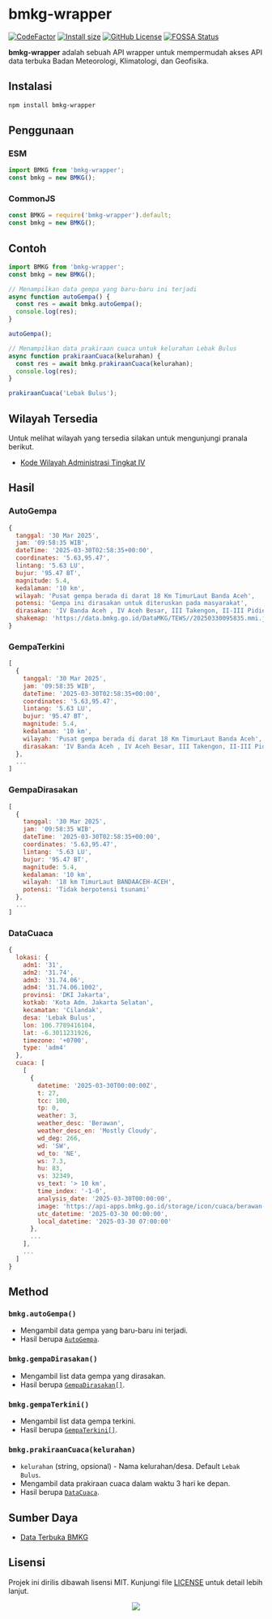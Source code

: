 # bmkg-wrapper

[![CodeFactor](https://www.codefactor.io/repository/github/slavyandesu/bmkg-wrapper/badge)](https://www.codefactor.io/repository/github/slavyandesu/bmkg-wrapper)
[![Install size](https://packagephobia.com/badge?p=bmkg-wrapper)](https://www.npmjs.com/package/bmkg-wrapper)
[![GitHub License](https://img.shields.io/github/license/SlavyanDesu/bmkg-wrapper)](LICENSE)
[![FOSSA Status](https://app.fossa.com/api/projects/git%2Bgithub.com%2FSlavyanDesu%2Fbmkg-wrapper.svg?type=shield&issueType=license)](https://app.fossa.com/projects/git%2Bgithub.com%2FSlavyanDesu%2Fbmkg-wrapper?ref=badge_shield&issueType=license)

**bmkg-wrapper** adalah sebuah API wrapper untuk mempermudah akses API data terbuka Badan Meteorologi, Klimatologi, dan Geofisika.

## Instalasi

```bash
npm install bmkg-wrapper
```

## Penggunaan

### ESM

```js
import BMKG from 'bmkg-wrapper';
const bmkg = new BMKG();
```

### CommonJS

```js
const BMKG = require('bmkg-wrapper').default;
const bmkg = new BMKG();
```

## Contoh

```js
import BMKG from 'bmkg-wrapper';
const bmkg = new BMKG();

// Menampilkan data gempa yang baru-baru ini terjadi
async function autoGempa() {
  const res = await bmkg.autoGempa();
  console.log(res);
}

autoGempa();

// Menampilkan data prakiraan cuaca untuk kelurahan Lebak Bulus
async function prakiraanCuaca(kelurahan) {
  const res = await bmkg.prakiraanCuaca(kelurahan);
  console.log(res);
}

prakiraanCuaca('Lebak Bulus');
```

## Wilayah Tersedia

Untuk melihat wilayah yang tersedia silakan untuk mengunjungi pranala berikut.

- [Kode Wilayah Administrasi Tingkat IV](https://kodewilayah.id/)

## Hasil

### AutoGempa

```js
{
  tanggal: '30 Mar 2025',
  jam: '09:58:35 WIB',
  dateTime: '2025-03-30T02:58:35+00:00',
  coordinates: '5.63,95.47',
  lintang: '5.63 LU',
  bujur: '95.47 BT',
  magnitude: 5.4,
  kedalaman: '10 km',
  wilayah: 'Pusat gempa berada di darat 18 Km TimurLaut Banda Aceh',
  potensi: 'Gempa ini dirasakan untuk diteruskan pada masyarakat',
  dirasakan: 'IV Banda Aceh , IV Aceh Besar, III Takengon, II-III Pidie Jaya, II-III Sabang, II Lhokseumawe, II Aceh Tengah, II Bireun',
  shakemap: 'https://data.bmkg.go.id/DataMKG/TEWS//20250330095835.mmi.jpg'
}
```

### GempaTerkini

```js
[
  {
    tanggal: '30 Mar 2025',
    jam: '09:58:35 WIB',
    dateTime: '2025-03-30T02:58:35+00:00',
    coordinates: '5.63,95.47',
    lintang: '5.63 LU',
    bujur: '95.47 BT',
    magnitude: 5.4,
    kedalaman: '10 km',
    wilayah: 'Pusat gempa berada di darat 18 Km TimurLaut Banda Aceh',
    dirasakan: 'IV Banda Aceh , IV Aceh Besar, III Takengon, II-III Pidie Jaya, II-III Sabang, II Lhokseumawe, II Aceh Tengah, II Bireun'
  },
  ...
]
```

### GempaDirasakan

```js
[
  {
    tanggal: '30 Mar 2025',
    jam: '09:58:35 WIB',
    dateTime: '2025-03-30T02:58:35+00:00',
    coordinates: '5.63,95.47',
    lintang: '5.63 LU',
    bujur: '95.47 BT',
    magnitude: 5.4,
    kedalaman: '10 km',
    wilayah: '18 km TimurLaut BANDAACEH-ACEH',
    potensi: 'Tidak berpotensi tsunami'
  },
  ...
]
```

### DataCuaca

```js
{
  lokasi: {
    adm1: '31',
    adm2: '31.74',
    adm3: '31.74.06',
    adm4: '31.74.06.1002',
    provinsi: 'DKI Jakarta',
    kotkab: 'Kota Adm. Jakarta Selatan',
    kecamatan: 'Cilandak',
    desa: 'Lebak Bulus',
    lon: 106.7789416104,
    lat: -6.3011231926,
    timezone: '+0700',
    type: 'adm4'
  },
  cuaca: [
    [
      {
        datetime: '2025-03-30T00:00:00Z',
        t: 27,
        tcc: 100,
        tp: 0,
        weather: 3,
        weather_desc: 'Berawan',
        weather_desc_en: 'Mostly Cloudy',
        wd_deg: 266,
        wd: 'SW',
        wd_to: 'NE',
        ws: 7.3,
        hu: 83,
        vs: 32349,
        vs_text: '> 10 km',
        time_index: '-1-0',
        analysis_date: '2025-03-30T00:00:00',
        image: 'https://api-apps.bmkg.go.id/storage/icon/cuaca/berawan-am.svg',
        utc_datetime: '2025-03-30 00:00:00',
        local_datetime: '2025-03-30 07:00:00'
      },
      ...
    ],
    ...
  ]
}
```

## Method
### `bmkg.autoGempa()`
- Mengambil data gempa yang baru-baru ini terjadi.  
- Hasil berupa [`AutoGempa`](#autogempa).

### `bmkg.gempaDirasakan()`
- Mengambil list data gempa yang dirasakan.  
- Hasil berupa [`GempaDirasakan[]`](#gempadirasakan).

### `bmkg.gempaTerkini()`
- Mengambil list data gempa terkini.  
- Hasil berupa [`GempaTerkini[]`](#gempaterkini).

### `bmkg.prakiraanCuaca(kelurahan)`
- `kelurahan` (string, opsional) - Nama kelurahan/desa. Default `Lebak Bulus`.
- Mengambil data prakiraan cuaca dalam waktu 3 hari ke depan.  
- Hasil berupa [`DataCuaca`](#datacuaca).

## Sumber Daya
- [Data Terbuka BMKG](https://data.bmkg.go.id/)

## Lisensi
Projek ini dirilis dibawah lisensi MIT. Kunjungi file [LICENSE](LICENSE) untuk detail lebih lanjut.

<div align="center">
  <a href="https://app.fossa.com/projects/git%2Bgithub.com%2FSlavyanDesu%2Fbmkg-wrapper?ref=badge_large&issueType=license" alt="FOSSA Status"><img src="https://app.fossa.com/api/projects/git%2Bgithub.com%2FSlavyanDesu%2Fbmkg-wrapper.svg?type=large&issueType=license"/></a>
</div>
